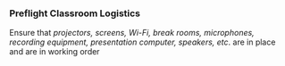 
### Preflight Classroom Logistics

Ensure that *projectors, screens, Wi-Fi, break rooms, microphones, recording equipment, presentation computer, speakers, etc*. are in place and are in working order
